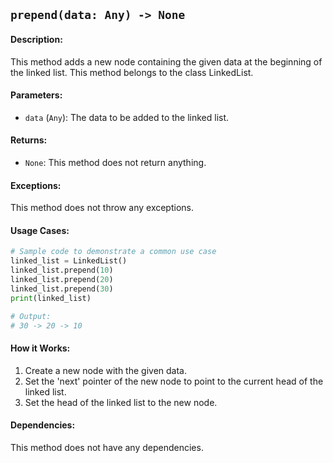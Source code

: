 ## `prepend(data: Any) -> None`

#### Description:
This method adds a new node containing the given data at the beginning of the linked list. This method belongs to the class LinkedList.

#### Parameters:
- `data` (`Any`): The data to be added to the linked list.

#### Returns:
- `None`: This method does not return anything.

#### Exceptions:
This method does not throw any exceptions.

#### Usage Cases:

```python
# Sample code to demonstrate a common use case
linked_list = LinkedList()
linked_list.prepend(10)
linked_list.prepend(20)
linked_list.prepend(30)
print(linked_list)

# Output:
# 30 -> 20 -> 10
```

#### How it Works:
1. Create a new node with the given data.
2. Set the 'next' pointer of the new node to point to the current head of the linked list.
3. Set the head of the linked list to the new node.

#### Dependencies:
This method does not have any dependencies.
